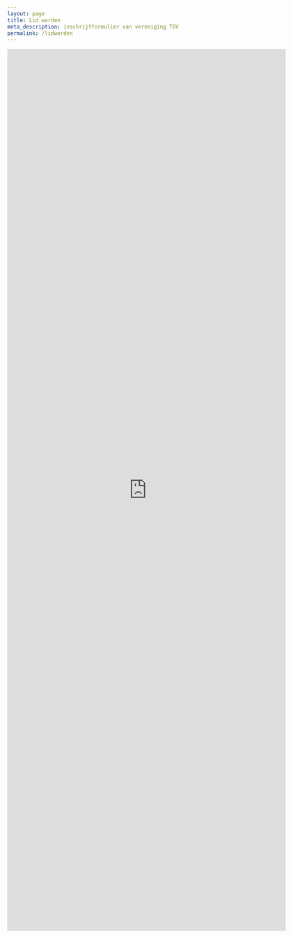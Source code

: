 ```yaml
---
layout: page
title: Lid worden
meta_description: inschrijfformulier van vereniging TGV
permalink: /lidworden
---
```


<iframe src="https://docs.google.com/forms/d/e/1FAIpQLScIRoNSUTHk3eDFFn_i8x8eenjy9FGTaHFdLvT4u0Y0ZQaAKQ/viewform?embedded=true" width="640" height="2025" frameborder="0" marginheight="0" marginwidth="0">Loading…</iframe>
